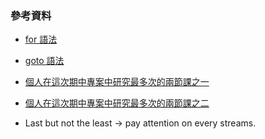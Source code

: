 ### 參考資料
* [for 語法](http://dhcp.tcgs.tc.edu.tw/c/p007.htm)

* [goto 語法](http://tw.gitbook.net/cprogramming/c_goto_statement.html)

* [個人在這次期中專案中研究最多次的兩節課之一](https://www.facebook.com/ccckmit/videos/10157838731476893)

* [個人在這次期中專案中研究最多次的兩節課之二](https://www.facebook.com/ccckmit/videos/10157838858016893/)

* Last but not the least -> pay attention on every streams.